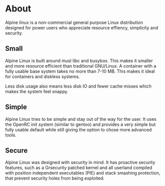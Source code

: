 # About

Alpine linux is a non-commercial general purpose Linux distribution
designed for power users who appreciate resource effiency, simplicity
and security.

## Small

Alpine Linux is built around musl libc and busybox. This makes it smaller
and more resource efficient than traditional GNU/Linux. A container with
a fully usable base system takes no more than 7-10 MB. This makes it ideal
for containers and diskless systems.

Less disk usage also means less disk IO and fewer cache misses which makes
the system feel snappy.

## Simple

Alpine Linux tries to be simple and stay out of the way for the user. It
uses the OpenRC init system (similar to gentoo) and provides a very simple
but fully usable default while still giving the option to chose more advanced
tools.

## Secure

Alpine Linux was designed with security in mind. It has proactive security
features, such as a Grsecurity patched kernel and all userland compiled with
position independent executables (PIE) and stack smashing protection, that
prevent security holes from being exploited.


